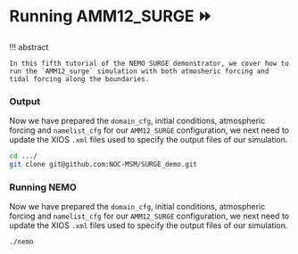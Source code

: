 # **Running AMM12_SURGE :fast_forward:**

!!! abstract

    In this fifth tutorial of the NEMO SURGE demonstrator, we cover how to run the `AMM12_surge` simulation with both atmosheric forcing and tidal forcing along the boundaries.

### Output

Now we have prepared the `domain_cfg`, initial conditions, atmospheric forcing and `namelist_cfg` for our `AMM12_SURGE` configuration, we next need to update the XIOS `.xml` files used to specify the output files of our simulation.

```sh
cd .../
git clone git@github.com:NOC-MSM/SURGE_demo.git
```

### Running NEMO

Now we have prepared the `domain_cfg`, initial conditions, atmospheric forcing and `namelist_cfg` for our `AMM12_SURGE` configuration, we next need to update the XIOS `.xml` files used to specify the output files of our simulation.

```sh
./nemo
```